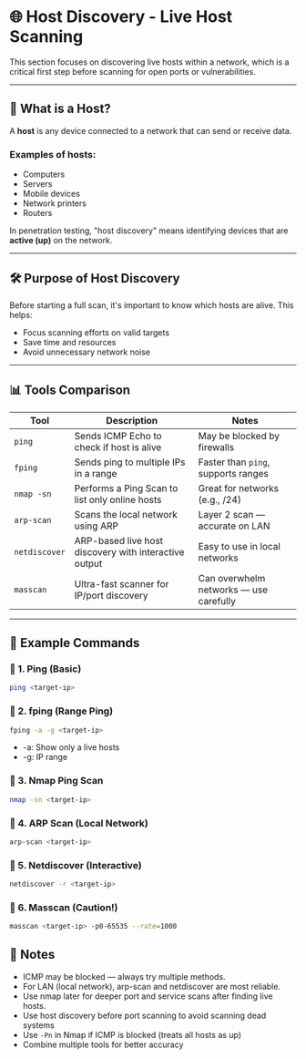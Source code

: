 # 🌐 Host Discovery - Live Host Scanning

This section focuses on discovering live hosts within a network, which is a critical first step before scanning for open ports or vulnerabilities.

---

## 📌 What is a Host?
A **host** is any device connected to a network that can send or receive data.

### Examples of hosts:
- Computers
- Servers
- Mobile devices
- Network printers
- Routers

In penetration testing, "host discovery" means identifying devices that are **active (up)** on the network.

---

## 🛠️ Purpose of Host Discovery
Before starting a full scan, it's important to know which hosts are alive. This helps:
- Focus scanning efforts on valid targets
- Save time and resources
- Avoid unnecessary network noise

---

## 📊 Tools Comparison

| Tool            | Description                                             | Notes                              |
|-----------------|---------------------------------------------------------|-------------------------------------|
| `ping`          | Sends ICMP Echo to check if host is alive               | May be blocked by firewalls         |
| `fping`         | Sends ping to multiple IPs in a range                   | Faster than `ping`, supports ranges |
| `nmap -sn`      | Performs a Ping Scan to list only online hosts          | Great for networks (e.g., /24)      |
| `arp-scan`      | Scans the local network using ARP                       | Layer 2 scan — accurate on LAN      |
| `netdiscover`   | ARP-based live host discovery with interactive output   | Easy to use in local networks       |
| `masscan`       | Ultra-fast scanner for IP/port discovery                | Can overwhelm networks — use carefully |

---

## 🧪 Example Commands

### 🔹 1. Ping (Basic)
```bash
ping <target-ip>
```
### 🔹 2. fping (Range Ping)
```bash
fping -a -g <target-ip>
```
- -a: Show only a live hosts
- -g: IP range
### 🔹 3. Nmap Ping Scan
```bash
nmap -sn <target-ip>
```
### 🔹 4. ARP Scan (Local Network)
```bash
arp-scan <target-ip>
```
### 🔹 5. Netdiscover (Interactive)
```bash
netdiscover -r <target-ip>
```
### 🔹 6. Masscan (Caution!)
```bash
masscan <target-ip> -p0-65535 --rate=1000
```

## 🧠 Notes
- ICMP may be blocked — always try multiple methods.
- For LAN (local network), arp-scan and netdiscover are most reliable.
- Use nmap later for deeper port and service scans after finding live hosts.
- Use host discovery before port scanning to avoid scanning dead systems
- Use `-Pn` in Nmap if ICMP is blocked (treats all hosts as up)
- Combine multiple tools for better accuracy
